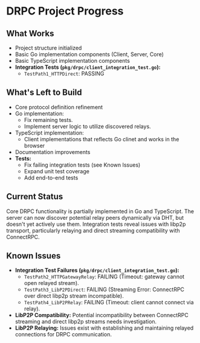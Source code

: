 # DRPC Project Progress

## What Works

- Project structure initialized
- Basic Go implementation components (Client, Server, Core)
- Basic TypeScript implementation components
- **Integration Tests (`pkg/drpc/client_integration_test.go`):**
    - `TestPath1_HTTPDirect`: PASSING

## What's Left to Build

- Core protocol definition refinement
- Go implementation:
    - Fix remaining tests.
    - Implement server logic to utilize discovered relays.
- TypeScript implementation:
    - Client implementations that reflects Go clinet and works in the browser
- Documentation improvements
- **Tests:**
    - Fix failing integration tests (see Known Issues)
    - Expand unit test coverage
    - Add end-to-end tests

## Current Status

Core DRPC functionality is partially implemented in Go and TypeScript. The server can now discover potential relay peers dynamically via DHT, but doesn't yet actively use them. Integration tests reveal issues with libp2p transport, particularly relaying and direct streaming compatibility with ConnectRPC.

## Known Issues

- **Integration Test Failures (`pkg/drpc/client_integration_test.go`):**
    - `TestPath2_HTTPGatewayRelay`: FAILING (Timeout: gateway cannot open relayed stream).
    - `TestPath3_LibP2PDirect`: FAILING (Streaming Error: ConnectRPC over direct libp2p stream incompatible).
    - `TestPath4_LibP2PRelay`: FAILING (Timeout: client cannot connect via relay).
- **LibP2P Compatibility:** Potential incompatibility between ConnectRPC streaming and direct libp2p streams needs investigation.
- **LibP2P Relaying:** Issues exist with establishing and maintaining relayed connections for DRPC communication.
